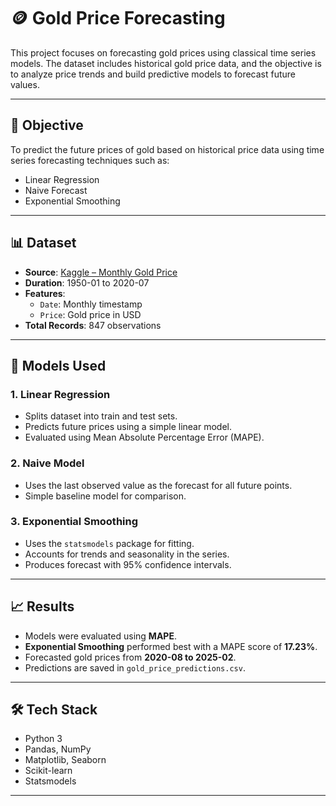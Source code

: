 # 🪙 Gold Price Forecasting

This project focuses on forecasting gold prices using classical time series models. The dataset includes historical gold price data, and the objective is to analyze price trends and build predictive models to forecast future values.

---

## 📌 Objective

To predict the future prices of gold based on historical price data using time series forecasting techniques such as:

- Linear Regression
- Naive Forecast
- Exponential Smoothing

---

## 📊 Dataset

- **Source**: [Kaggle – Monthly Gold Price](https://www.kaggle.com/datasets/nhiyen/monthly-gold-price)
- **Duration**: 1950-01 to 2020-07
- **Features**:
  - `Date`: Monthly timestamp
  - `Price`: Gold price in USD
- **Total Records**: 847 observations

---

## 🧠 Models Used

### 1. Linear Regression
- Splits dataset into train and test sets.
- Predicts future prices using a simple linear model.
- Evaluated using Mean Absolute Percentage Error (MAPE).

### 2. Naive Model
- Uses the last observed value as the forecast for all future points.
- Simple baseline model for comparison.

### 3. Exponential Smoothing
- Uses the `statsmodels` package for fitting.
- Accounts for trends and seasonality in the series.
- Produces forecast with 95% confidence intervals.

---

## 📈 Results

- Models were evaluated using **MAPE**.
- **Exponential Smoothing** performed best with a MAPE score of **17.23%**.
- Forecasted gold prices from **2020-08 to 2025-02**.
- Predictions are saved in `gold_price_predictions.csv`.

---

## 🛠️ Tech Stack

- Python 3
- Pandas, NumPy
- Matplotlib, Seaborn
- Scikit-learn
- Statsmodels

---